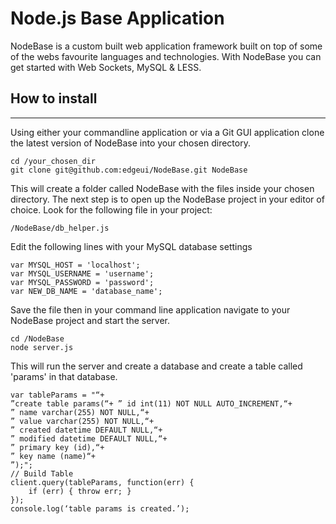 Node.js Base Application
===

NodeBase is a custom built web application framework built on top of some of the webs favourite languages and technologies.  With NodeBase you can get started with Web Sockets, MySQL & LESS.

## How to install
***

Using either your commandline application or via a Git GUI application clone the latest version of NodeBase into your chosen directory.

	cd /your_chosen_dir
	git clone git@github.com:edgeui/NodeBase.git NodeBase

This will create a folder called NodeBase with the files inside your chosen directory.  The next step is to open up the NodeBase project in your editor of choice. Look for the following file in your project:

	/NodeBase/db_helper.js

Edit the following lines with your MySQL database settings
	
	var MYSQL_HOST = 'localhost';
	var MYSQL_USERNAME = 'username';
	var MYSQL_PASSWORD = 'password';
	var NEW_DB_NAME = 'database_name';

Save the file then in your command line application navigate to your NodeBase project and start the server.

	cd /NodeBase
	node server.js

This will run the server and create a database and create a table called 'params' in that database.

	var tableParams = "“+ 
	”create table params(“+ ” id int(11) NOT NULL AUTO_INCREMENT,“+ 
	” name varchar(255) NOT NULL,“+ 
	” value varchar(255) NOT NULL,“+ 
	” created datetime DEFAULT NULL,“+ 
	” modified datetime DEFAULT NULL,“+ 
	” primary key (id),“+ 
	” key name (name)“+ 
	”);"; 
	// Build Table 
	client.query(tableParams, function(err) { 
		if (err) { throw err; } 
	}); 
	console.log(‘table params is created.’);

